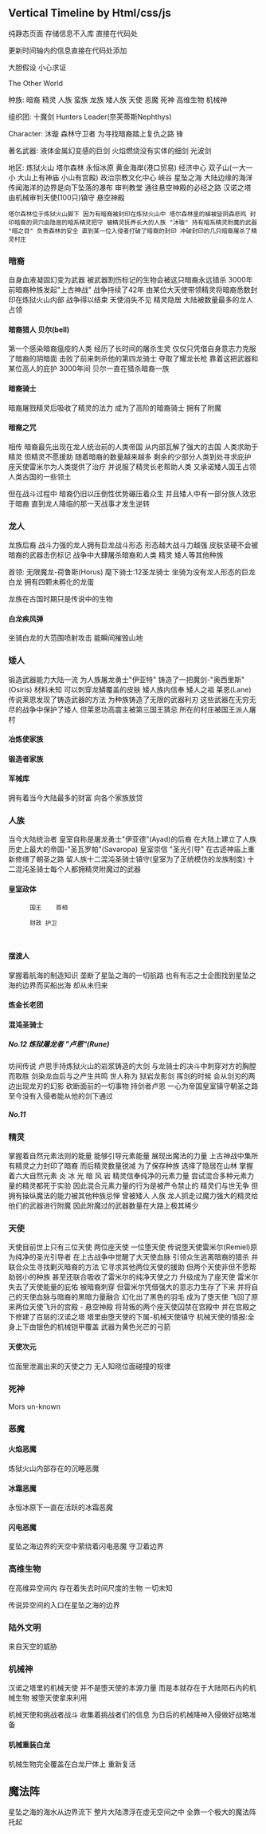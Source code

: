 ## Vertical Timeline by Html/css/js

纯静态页面  存储信息不入库 直接在代码处

更新时间轴内的信息直接在代码处添加 

大胆假设 小心求证

The Other World 

种族:
 暗裔
 精灵
 人族
 蛮族
 龙族
 矮人族
 天使
 恶魔
 死神
 高维生物
 机械神


组织团:
    十魔剑
    Hunters Leader(奈芙蒂斯Nephthys)

Character: 
 沐璇 森林守卫者 为寻找暗裔踏上复仇之路
 锋

著名武器:
 液体金属幻变感的巨剑
 火焰燃烧没有实体的细剑
 光波剑
 


地区:
 炼狱火山 
    塔尔森林 
 永恒冰原
 黄金海岸(港口贸易) 经济中心
 双子山(一大一小 大山上有神庙 小山有宫殿) 政治宗教文化中心
 峡谷
 星坠之海
    大陆边缘的海洋 传闻海洋的边界是向下坠落的瀑布 
 审判教堂 通往悬空神殿的必经之路 汉诺之塔 由机械审判天使(100只)镇守 
 悬空神殿
 
    塔尔森林位于炼狱火山脚下 因为有暗裔被封印在炼狱火山中 塔尔森林里的植被皆阴森悲鸣 封印暗裔的洞穴由隐居的暗系精灵把守 被精灵抚养长大的人族 "沐璇" 持有暗系精灵附魔的武器 "暗之目" 负责森林的安全 直到某一位入侵者打破了暗裔的封印 冲破封印的几只暗裔屠杀了精灵村庄 



### 暗裔

自身血液凝固幻变为武器 被武器割伤标记的生物会被这只暗裔永远猎杀 3000年前暗裔种族发起"上古神战" 战争持续了42年 由某位大天使带领精灵将暗裔悉数封印在炼狱火山内部 战争得以结束 天使消失不见 精灵隐居 大陆被数量最多的龙人占领

#### 暗裔猎人 贝尔(bell)

第一个感染暗裔瘟疫的人类 经历了长时间的屠杀生灵 仅仅只凭借自身意志力克服了暗裔的阴暗面 击败了前来刺杀他的第四龙骑士 夺取了耀龙长枪 靠着这把武器和某位高人的庇护 3000年间 贝尔一直在猎杀暗裔一族 

#### 暗裔骑士 

暗裔屠戮精灵后吸收了精灵的法力 成为了高阶的暗裔骑士 拥有了附魔

#### 暗裔之咒

相传 暗裔最先出现在龙人统治前的人类帝国 从内部瓦解了强大的古国 人类求助于精灵 但精灵不愿援助  随着暗裔的数量越来越多 剩余的少部分人类到处寻求庇护 座天使雷米尔为人类提供了治疗 并说服了精灵长老帮助人类 又承诺矮人国王占领人类古国的一些领土

但在战斗过程中 暗裔仍旧以压倒性优势碾压着众生 并且矮人中有一部分族人效忠于暗裔 直到龙人降临的那一天战事才发生逆转

### 龙人

龙族后裔 战斗力强的龙人拥有巨龙战斗形态 形态越大战斗力越强 皮肤坚硬不会被暗裔的武器击伤标记 战争中大肆屠杀暗裔和人类 精灵 矮人等其他种族 

首领: 无限魔龙-荷鲁斯(Horus) 麾下骑士:12圣龙骑士 坐骑为没有龙人形态的巨龙白龙 拥有四颗未孵化的龙蛋

龙族在古国时期只是传说中的生物

#### 白龙疾风弹

坐骑白龙的大范围喷射攻击 能瞬间摧毁山地

### 矮人 

锻造武器能力大陆一流 为人族屠龙勇士"伊亚特" 铸造了一把魔剑-"奥西里斯"(Osiris) 材料未知 可以刺穿龙鳞覆盖的皮肤 矮人族内信奉 矮人之祖 莱恩(Lane) 传说莱恩发现了铸造武器的方法 为种族铸造了无限的武器利刃 这些武器在无穷无尽的战争中保护了矮人 但莱恩功高震主被第三国王猜忌 所在的村庄被国王派人屠村

#### 冶炼使家族


#### 锻造者家族


#### 军械库

拥有着当今大陆最多的财富 向各个家族放贷

### 人族

当今大陆统治者 皇室自称是屠龙勇士"伊亚德"(Ayad)的后裔 在大陆上建立了人族历史上最大的帝国-"圣瓦罗帕"(Savaropa) 皇室崇信 "圣光引导" 在古迹神庙上重新修缮了朝圣之路 留人族十二混沌圣骑士镇守(皇室为了正统模仿的龙族制度) 十二混沌圣骑士每个人都拥精灵附魔过的武器

#### 皇室政体

```
      国王    首相

      财政 护卫 
   
   
```

#### 摆渡人

掌握着航海的制造知识 垄断了星坠之海的一切航路 也有有志之士企图找到星坠之海的边界而买船出海 却从未归来

#### 炼金长老团

#### 混沌圣骑士

##### No.12 炼狱屠龙者 "卢恩"(Rune)

坊间传说 卢恩手持炼狱火山的岩浆铸造的大剑 与龙骑士的决斗中刺穿对方的胸膛而取胜 剑染龙血后与之产生共鸣 世人称为 狱岩龙影剑 挥剑的时候 会从剑刃的两边出现龙刃的幻影 砍断面前的一切事物 持剑者卢恩 一心为帝国皇室镇守朝圣之路 至今没有入侵者能从他的剑下通过 

##### No.11 

### 精灵

掌握着自然元素法则的能量 能够引导元素能量 展现出魔法的力量 上古神战中集所有精灵之力封印了暗裔 而后精灵数量锐减 为了保存种族 选择了隐居在山林 掌握着六大自然元素 炎 冰 光 暗 风 岩 精灵信奉纯净的元素力量 尝试混合多种元素力量的精灵都死于实验 因此混合元素力量的行为是被严令禁止的 精灵们与世无争 但拥有操纵魔法的能力被其他种族忌惮 曾被矮人 人族 龙人抓走过魔力强大的精灵给他们的武器进行附魔 因此附魔过的武器数量在大路上极其稀少


### 天使

天使目前世上只有三位天使 两位座天使 一位堕天使 传说堕天使雷米尔(Remiel)原为纯净的圣光引导者 在上古战争中觉醒了大天使血脉 引领众生逃离暗裔的猎杀 并联合众生寻找剿灭暗裔的方法 它寻求其他两位天使的援助 但两个天使非但不愿帮助弱小的种族 甚至还联合吸收了雷米尔的纯净天使之力 升级成为了座天使 雷米尔失去了天使能量的庇佑 被暗裔刺穿 但雷米尔凭借强大的意志力生存了下来 并将自己的天使血脉与暗裔的黑暗力量融合 幻化出了黑色的羽毛 成为了堕天使 飞回了原来两位天使飞升的宫殿 - 悬空神殿 将背叛的两个座天使囚禁在宫殿中 并在宫殿之下修建了百层的汉诺之塔 塔里由堕天使的下属-机械天使镇守 机械天使的情报:全身上下由银色的机械铠甲覆盖 武器为黄色光芒的弓箭 

#### 天使次元

位面里泄漏出来的天使之力 无人知晓位面碰撞的规律

### 死神

Mors un-known


### 恶魔

#### 火焰恶魔 

炼狱火山内部存在的沉睡恶魔

#### 冰霜恶魔

永恒冰原下一直在活跃的冰霜恶魔

#### 闪电恶魔

星坠之海边界的天空中萦绕着闪电恶魔 守卫着边界

### 高维生物

在高维异空间内 存在着失去时间尺度的生物 一切未知

传说异空间的入口在星坠之海的边界

### 陆外文明

来自天空的威胁

### 机械神

汉诺之塔里的机械天使 并不是堕天使的本源力量  而是本就存在于大陆陨石内的机械生物 被堕天使拿来利用

机械天使和挑战者战斗 收集着挑战者们的信息 为日后的机械降神入侵做好战略准备

#### 机械重装白龙

机械生物完全覆盖在白龙尸体上 重新复活


## 魔法阵

星坠之海的海水从边界流下  整片大陆漂浮在虚无空间之中 全靠一个极大的魔法阵托起 

